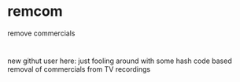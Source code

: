 # remcom
remove commercials
#
new githut user here: just fooling around with some hash code based removal of commercials from TV recordings
